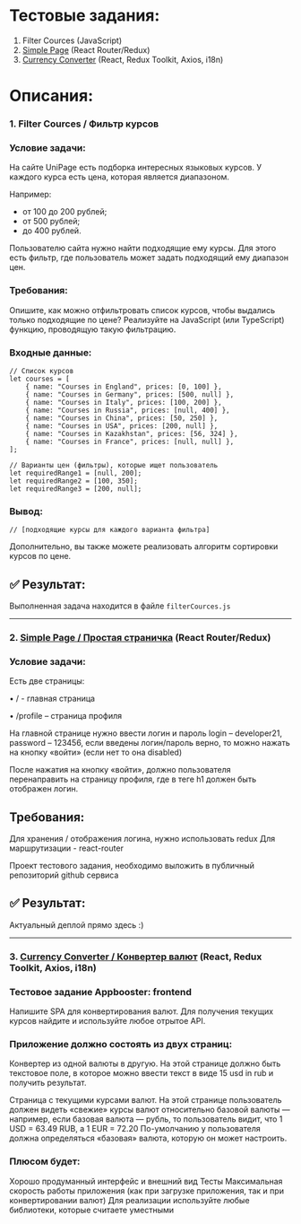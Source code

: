 # Тестовые задания:
1. Filter Cources (JavaScript)
2. [Simple Page](https://test-tasks-nti3.vercel.app/) (React Router/Redux)
3. [Currency Converter](https://bit.ly/currency-converter-m4xprd) (React, Redux Toolkit, Axios, i18n)

<!-- The description of each task is located in the folder of the same name. 👁‍🗨 -->

# Описания:

### 1. Filter Cources / Фильтр курсов
### Условие задачи:

На сайте UniPage есть подборка интересных языковых курсов. У каждого курса есть цена, которая является диапазоном.

Например:

- от 100 до 200 рублей;
- от 500 рублей;
- до 400 рублей.

Пользователю сайта нужно найти подходящие ему курсы. Для этого есть фильтр, где пользователь может задать подходящий ему диапазон цен.

### Требования:

Опишите, как можно отфильтровать список курсов, чтобы выдались только подходящие по цене? Реализуйте на JavaScript (или TypeScript) функцию, проводящую такую фильтрацию.

### Входные данные:

    // Список курсов
    let courses = [
        { name: "Courses in England", prices: [0, 100] }, 
        { name: "Courses in Germany", prices: [500, null] }, 
        { name: "Courses in Italy", prices: [100, 200] }, 
        { name: "Courses in Russia", prices: [null, 400] },
        { name: "Courses in China", prices: [50, 250] },
        { name: "Courses in USA", prices: [200, null] },
        { name: "Courses in Kazakhstan", prices: [56, 324] },
        { name: "Courses in France", prices: [null, null] },
    ];
 
    // Варианты цен (фильтры), которые ищет пользователь
    let requiredRange1 = [null, 200];
    let requiredRange2 = [100, 350];
    let requiredRange3 = [200, null];
### Вывод:

   ```
   // [подходящие курсы для каждого варианта фильтра]
   ```
   
Дополнительно, вы также можете реализовать алгоритм сортировки курсов по цене.

## ✅ Результат:

Выполненная задача находится в файле `filterCources.js`

---

### 2. [Simple Page / Простая страничка](https://test-tasks-nti3.vercel.app/) (React Router/Redux)
### Условие задачи:
Есть две страницы:

• / - главная страница

• /profile – страница профиля

На главной странице нужно ввести логин и пароль login – developer21, password – 123456, если введены логин/пароль верно, то можно нажать на кнопку «войти» (если нет то она disabled)

После нажатия на кнопку «войти», должно пользователя перенаправить на страницу профиля, где в теге h1 должен быть отображен логин.

## Требования:
Для хранения / отображения логина, нужно использовать redux Для маршрутизации - react-router

Проект тестового задания, необходимо выложить в публичный репозиторий github сервиса

## ✅ Результат:
Актуальный деплой прямо здесь :)

---

### 3. [Currency Converter / Конвертер валют](https://bit.ly/currency-converter-m4xprd) (React, Redux Toolkit, Axios, i18n)
### Тестовое задание Appbooster: frontend

Напишите SPA для конвертирования валют. Для получения текущих курсов найдите и используйте любое отрытое API.

### Приложение должно состоять из двух страниц:

Конвертер из одной валюты в другую. На этой странице должно быть текстовое поле, в которое можно ввести текст в виде 15 usd in rub и получить результат.

Страница с текущими курсами валют. На этой странице пользователь должен видеть «свежие» курсы валют относительно базовой валюты — например, если базовая валюта — рубль, то пользователь видит, что 1 USD = 63.49 RUB, а 1 EUR = 72.20
По-умолчанию у пользователя должна определяться «базовая» валюта, которую он может настроить.

### Плюсом будет:

Хорошо продуманный интерфейс и внешний вид
Тесты
Максимальная скорость работы приложения (как при загрузке приложения, так и при конвертировании валют)
Для реализации используйте любые библиотеки, которые считаете уместными
